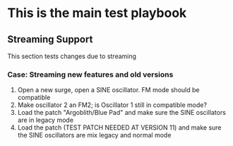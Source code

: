 # This is the main test playbook


## Streaming Support

This section tests changes due to streaming

### Case: Streaming new features and old versions

1. Open a new surge, open a SINE oscillator. FM mode should be compatible
2. Make oscillator 2 an FM2; is Oscillator 1 still in compatible mode?
3. Load the patch "Argoblith/Blue Pad" and make sure the SINE oscillators are
   in legacy mode
4. Load the patch (TEST PATCH NEEDED AT VERSION 11) and make sure the SINE
   oscillators are mix legacy and normal mode 
